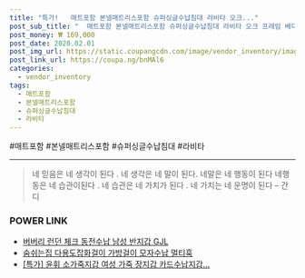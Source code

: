 ```yaml
--- 
title: "특가!   매트포함 본넬매트리스포함 슈퍼싱글수납침대 라비타 오크..." 
post_sub_title: "  매트포함 본넬매트리스포함 슈퍼싱글수납침대 라비타 오크 프레임 베디스" 
post_money: ₩ 169,000 
post_date: 2020.02.01 
post_img_url: https://static.coupangcdn.com/image/vendor_inventory/images/2017/08/25/16/9/bc8e961b-552d-409c-aa07-b1c4d4fcc560.jpg 
post_link_url: https://coupa.ng/bnMAl6 
categories: 
  - vendor_inventory 
tags: 
  - 매트포함 
  - 본넬매트리스포함 
  - 슈퍼싱글수납침대 
  - 라비타 
--- 
```

  #매트포함 #본넬매트리스포함 #슈퍼싱글수납침대 #라비타 
<hr> 

> 네 믿음은 네 생각이 된다 . 네 생각은  네 말이 된다. 네말은 네 행동이 된다 네행동은 네 습관이된다 . 네 습관은 네 가치가 된다 . 네 가치는 네 운명이 된다 – 간디 


### POWER LINK

* <a href="https://blog.naver.com/fasyy4321/221789083856" target="_blank">버버리 런던 체크 동전수납 남성 반지갑 GJL</a>
* <a href="https://blog.naver.com/fasyy4321/221791469527" target="_blank">숨쉬는집 다용도잡화걸이 가방걸이 모자수납 멀티훅</a>
* <a href="https://blog.naver.com/an0733/221785891082" target="_blank">[특가] 윤휘 소가죽지갑 여성 가죽 장지갑 카드수납지갑...</a>
